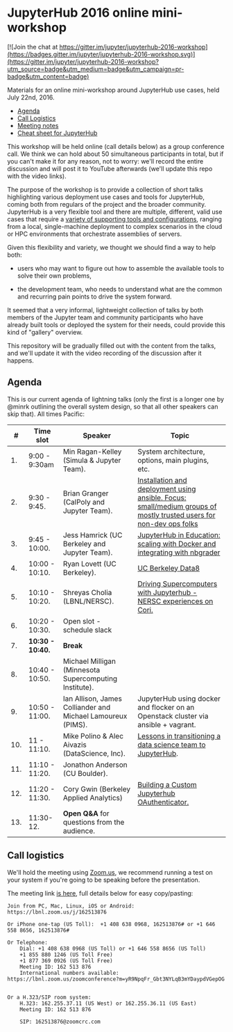 # JupyterHub 2016 online mini-workshop

[![Join the chat at https://gitter.im/jupyter/jupyterhub-2016-workshop](https://badges.gitter.im/jupyter/jupyterhub-2016-workshop.svg)](https://gitter.im/jupyter/jupyterhub-2016-workshop?utm_source=badge&utm_medium=badge&utm_campaign=pr-badge&utm_content=badge)

Materials for an online mini-workshop around JupyterHub use cases, held July 22nd, 2016.

- [Agenda](#agenda)
- [Call Logistics](#call-logistics)
- [Meeting notes](https://jupyter.hackpad.com/JupyterHub-Mini-Workshop-Notes-QquOAlaWsVs)
- [Cheat sheet for JupyterHub](jhubcheatsheet.md)

This workshop will be held online (call details below) as a group conference call. We think we can hold about 50 simultaneous participants in total, but if you can't make it for any reason, not to worry: we'll record the entire discussion and will post it to YouTube afterwards (we'll update this repo with the video links).

The purpose of the workshop is to provide a collection of short talks highlighting various deployment use cases and tools for JupyterHub, coming both from regulars of the project and the broader community.  JupyterHub is a very flexible tool and there are multiple, different, valid use cases that require a [variety of supporting tools and configurations](jhubcheatsheet.md), ranging from a local, single-machine deployment to complex scenarios in the cloud or HPC environments that orchestrate assemblies of servers.

Given this flexibility and variety, we thought we should find a way to help both:

- users who may want to figure out how to assemble the available tools to solve their own problems,

- the development team, who needs to understand what are the common and recurring pain points to drive the system forward.

It seemed that a very informal, lightweight collection of talks by both members of the Jupyter team and community participants who have already built tools or deployed the system for their needs, could provide this kind of "gallery" overview.

This repository will be gradually filled out with the content from the talks, and we'll update it with the video recording of the discussion after it happens.

## Agenda

This is our current agenda of lightning talks (only the first is a longer one by @minrk outlining the overall system design, so that all other speakers can skip that). All times Pacific:

|  #  | Time slot | Speaker | Topic |
| --- | --- | --- | --- |
|1. |  9:00 - 9:30am | Min Ragan-Kelley (Simula & Jupyter Team). | System architecture, options, main plugins, etc. |
|2. |  9:30 - 9:45. | Brian Granger (CalPoly and Jupyter Team). | [Installation and deployment using ansible. Focus: small/medium groups of mostly trusted users for non-dev ops folks](GrangerJupyterHubDeployment.pdf) |
|3. |  9:45 - 10:00. | Jess Hamrick (UC Berkeley and Jupyter Team). | [JupyterHub in Education: scaling with Docker and integrating with nbgrader](jhamrick-scaling-and-services.pdf) |
|4. | 10:00 - 10:10. | Ryan Lovett (UC Berkeley). | [UC Berkeley Data8](ryanlovett-ucb-data8.pdf) |
|5. | 10:10 - 10:20. | Shreyas Cholia (LBNL/NERSC). | [Driving Supercomputers with Jupyterhub - NERSC experiences on Cori.](Shreyas-JupyterhubWorkshopNERSC.pdf) |
|6. | 10:20 - 10:30. | Open slot - schedule slack |  |
|7. | **10:30 - 10:40.** | **Break**  |  |
|8. | 10:40 - 10:50. | Michael Milligan (Minnesota Supercomputing Institute).| |
|9. | 10:50 - 11:00. | Ian Allison, James Colliander and Michael Lamoureux (PIMS). | JupyterHub using docker and flocker on an Openstack cluster via ansible + vagrant. |
|10. | 11 - 11:10. | Mike Polino & Alec Aivazis (DataScience, Inc). | [Lessons in transitioning a data science team to JupyterHub](https://github.com/mplno/jupyterhub-2016-workshop/blob/master/mike_polino-transitioning_to_jupyterhub.pdf). |
|11. | 11:10 - 11:20. | Jonathon Anderson (CU Boulder). | |
|12. | 11:20 - 11:30. | Cory Gwin (Berkeley Applied Analytics) | [Building a Custom Jupyterhub OAuthenticator.](baa_jupyter_oauth.pdf) |
|13. | 11:30-12. | **Open Q&A** for questions from the audience. | |


## Call logistics

We'll hold the meeting using [Zoom.us](http://zoom.us), we recommend running a test on your system if you're going to be speaking before the presentation.

The meeting link [is here](https://lbnl.zoom.us/j/162513876), full details  below for easy copy/pasting:

```
Join from PC, Mac, Linux, iOS or Android: https://lbnl.zoom.us/j/162513876

Or iPhone one-tap (US Toll):  +1 408 638 0968, 162513876# or +1 646 558 8656, 162513876#

Or Telephone:
    Dial: +1 408 638 0968 (US Toll) or +1 646 558 8656 (US Toll)
    +1 855 880 1246 (US Toll Free)
    +1 877 369 0926 (US Toll Free)
    Meeting ID: 162 513 876
    International numbers available: https://lbnl.zoom.us/zoomconference?m=yR9NpqFr_Gbt3NYLqB3mYDaypdVGepOG


Or a H.323/SIP room system:
    H.323: 162.255.37.11 (US West) or 162.255.36.11 (US East)
    Meeting ID: 162 513 876

    SIP: 162513876@zoomcrc.com
```


